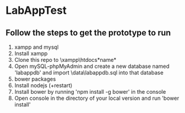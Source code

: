 # LabAppTest
## Follow the steps to get the prototype to run

1. xampp and mysql
  1. Install xampp
  2. Clone this repo to \xampp\htdocs\*name*
  3. Open mySQL-phpMyAdmin and create a new database named 'labappdb' and import \data\labappdb.sql into that database
2. bower packages
  1. Install nodejs (+restart)
  2. Install bower by running 'npm install -g bower' in the console
  3. Open console in the directory of your local version and run 'bower install'
